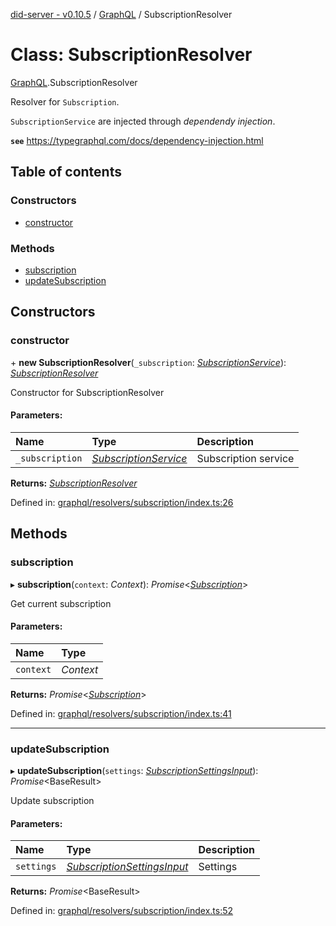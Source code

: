 [did-server - v0.10.5](../README.md) / [GraphQL](../modules/graphql.md) / SubscriptionResolver

# Class: SubscriptionResolver

[GraphQL](../modules/graphql.md).SubscriptionResolver

Resolver for `Subscription`.

`SubscriptionService` are injected through
_dependendy injection_.

**`see`** https://typegraphql.com/docs/dependency-injection.html

## Table of contents

### Constructors

- [constructor](graphql.subscriptionresolver.md#constructor)

### Methods

- [subscription](graphql.subscriptionresolver.md#subscription)
- [updateSubscription](graphql.subscriptionresolver.md#updatesubscription)

## Constructors

### constructor

\+ **new SubscriptionResolver**(`_subscription`: [*SubscriptionService*](services.subscriptionservice.md)): [*SubscriptionResolver*](graphql.subscriptionresolver.md)

Constructor for SubscriptionResolver

#### Parameters:

Name | Type | Description |
:------ | :------ | :------ |
`_subscription` | [*SubscriptionService*](services.subscriptionservice.md) | Subscription service    |

**Returns:** [*SubscriptionResolver*](graphql.subscriptionresolver.md)

Defined in: [graphql/resolvers/subscription/index.ts:26](https://github.com/Puzzlepart/did/blob/dev/server/graphql/resolvers/subscription/index.ts#L26)

## Methods

### subscription

▸ **subscription**(`context`: *Context*): *Promise*<[*Subscription*](graphql.subscription.md)\>

Get current subscription

#### Parameters:

Name | Type |
:------ | :------ |
`context` | *Context* |

**Returns:** *Promise*<[*Subscription*](graphql.subscription.md)\>

Defined in: [graphql/resolvers/subscription/index.ts:41](https://github.com/Puzzlepart/did/blob/dev/server/graphql/resolvers/subscription/index.ts#L41)

___

### updateSubscription

▸ **updateSubscription**(`settings`: [*SubscriptionSettingsInput*](graphql.subscriptionsettingsinput.md)): *Promise*<BaseResult\>

Update subscription

#### Parameters:

Name | Type | Description |
:------ | :------ | :------ |
`settings` | [*SubscriptionSettingsInput*](graphql.subscriptionsettingsinput.md) | Settings    |

**Returns:** *Promise*<BaseResult\>

Defined in: [graphql/resolvers/subscription/index.ts:52](https://github.com/Puzzlepart/did/blob/dev/server/graphql/resolvers/subscription/index.ts#L52)
